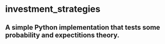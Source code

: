 # investment_strategies
## A simple Python implementation that tests some  probability and expectitions theory.
